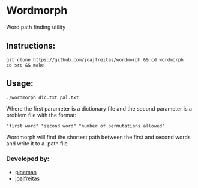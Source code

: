 # Wordmorph
Word path finding utility

## Instructions:
```
git clone https://github.com/joajfreitas/wordmorph && cd wordmorph
cd src && make
```

## Usage:
```
./wordmorph dic.txt pal.txt
```
Where the first parameter is a dictionary file and the second parameter is a
problem file with the format:
```
"first word" "second word" "number of permutations allowed"
```
Wordmorph will find the shortest path between the first and second words and
write it to a .path file.

### Developed by:
  * [pineman](https://www.github.com/pineman)
  * [joajfreitas](https://www.github.com/joajfreitas)
